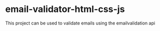 # email-validator-html-css-js
 This project can be used to validate emails using the emailvalidation api
